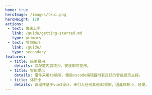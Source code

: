 ```yaml
---
home: true
heroImage: /images/tkui.png
heroHeight: 120
actions: 
 - text: 快速上手
   link: /guide/getting-started.md
   type: primary
 - text: 项目简介
   link: /guide/
   type: secondary
features:
  - title: 简单易用
    details: 需配置内容项少，安装即可使用。
  - title: 智能提示
    details: 组件采用ts编写，使用vscode编辑器时有良好的智能提示支持。
  - title: 体积小
    details: 该组件基于vue3设计，未引入任何其他UI框架，因此体积小，轻便。
---
```

